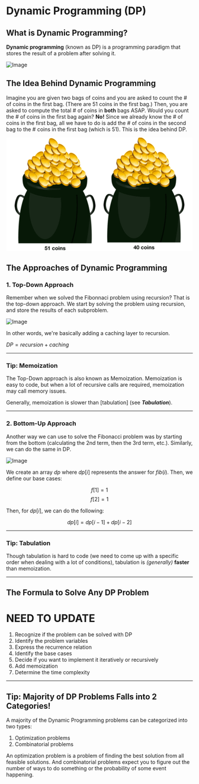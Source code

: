 # Dynamic Programming (DP)

## What is Dynamic Programming?

**Dynamic programming** (known as DP) is a programming paradigm that stores the result of a problem after solving it.

![Image](https://miro.medium.com/max/970/1*7pbs4HCE_K6cH6jkcgxw_A.png)

## The Idea Behind Dynamic Programming

Imagine you are given two bags of coins and you are asked to count the # of coins in the first bag. (There are $51$ coins in the first bag.) Then, you are asked to compute the total # of coins in **both** bags ASAP. Would you count the # of coins in the first bag again? **No!** Since we already know the # of coins in the first bag, all we have to do is add the # of coins in the second bag to the # coins in the first bag (which is $51$). This is the idea behind DP.

![Image](images/coin_bag.png)

## The Approaches of Dynamic Programming

### 1. Top-Down Approach

Remember when we solved the Fibonnaci problem using recursion? That is the top-down approach. We start by solving the problem using recursion, and store the results of each subproblem.

![Image](https://www.codesdope.com/staticroot/images/algorithm/dynamic4.png)

In other words, we're basically adding a caching layer to recursion.

$DP = recursion + caching$

---

### **Tip: Memoization**

The Top-Down approach is also known as Memoization. Memoization is easy to code, but when a lot of recursive calls are required, memoization may call memory issues.

Generally, memoization is slower than [tabulation] (see **_Tabulation_**).

---

### 2. Bottom-Up Approach

Another way we can use to solve the Fibonacci problem was by starting from the bottom (calculating the $2$nd term, then the $3$rd term, etc.). Similarly, we can do the same in DP.

![Image](https://www.codesdope.com/staticroot/images/algorithm/dynamic6.png)

We create an array $dp$ where $dp[i]$ represents the answer for $fib(i)$. Then, we define our base cases:

$$f[1] = 1$$
$$f[2] = 1$$

Then, for $dp[i]$, we can do the following:

$$dp[i] = dp[i - 1] + dp[i - 2]$$

---

### **Tip: Tabulation**

Though tabulation is hard to code (we need to come up with a specific order when dealing with a lot of conditions), tabulation is _(generally)_ **faster** than memoization.

---

## The Formula to Solve Any DP Problem

# NEED TO UPDATE

1. Recognize if the problem can be solved with DP
2. Identify the problem variables
3. Express the recurrence relation
4. Identify the base cases
5. Decide if you want to implement it iteratively or recursively
6. Add memoization
7. Determine the time complexity

---

## **Tip: Majority of DP Problems Falls into 2 Categories!**

A majority of the Dynamic Programming problems can be categorized into two types:

1. Optimization problems
2. Combinatorial problems

An optimization problem is a problem of finding the best solution from all feasible solutions. And combinatorial problems expect you to figure out the number of ways to do something or the probability of some event happening.
